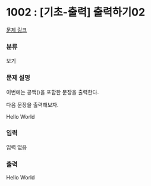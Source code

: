 # 1002 : [기초-출력] 출력하기02

[문제 링크](https://www.codeup.kr/problem.php?id=1002)

### 분류

보기

### 문제 설명

<p>이번에는 공백()을 포함한 문장을 출력한다.</p>
<p>다음 문장을 출력해보자.</p>
<p>Hello World</p>

### 입력

 <p>입력 없음</p>

### 출력

 <p>Hello World</p>

